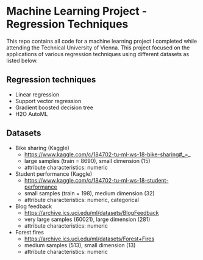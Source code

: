 # Machine Learning Project - Regression Techniques

This repo contains all code for a machine learning project I completed while attending the Technical University of Vienna. This project focused on the applications of various regression techniques using different datasets as listed below.

## Regression techniques
- Linear regression
- Support vector regression
- Gradient boosted decision tree
- H2O AutoML

## Datasets
- Bike sharing (Kaggle)
    - https://www.kaggle.com/c/184702-tu-ml-ws-18-bike-sharing#_=_
    - large samples (train = 8690), small dimension (15)
    - attribute characteristics: numeric
- Student performance (Kaggle)
    - https://www.kaggle.com/c/184702-tu-ml-ws-18-student-performance
    - small samples (train = 198), medium dimension (32)
    - attribute characteristics: numeric, categorical 
- Blog feedback
    - https://archive.ics.uci.edu/ml/datasets/BlogFeedback
    - very large samples (60021), large dimension (281)
    - attribute characteristics: numeric
- Forest fires
    - https://archive.ics.uci.edu/ml/datasets/Forest+Fires
    - medium samples (513), small dimension (13) 
    - attribute characteristics: numeric
